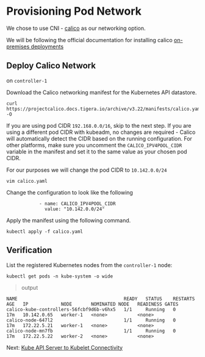 # Provisioning Pod Network

We chose to use CNI - [calico](https://projectcalico.docs.tigera.io/about/about-calico) as our networking option.

We will be following the official documentation for installing calico [on-premises deployments](https://projectcalico.docs.tigera.io/getting-started/kubernetes/self-managed-onprem/onpremises)


## Deploy Calico Network

on `controller-1`

Download the Calico networking manifest for the Kubernetes API datastore.
```
curl https://projectcalico.docs.tigera.io/archive/v3.22/manifests/calico.yaml -O
```

If you are using pod CIDR `192.168.0.0/16`, skip to the next step. If you are using a different pod CIDR with kubeadm, no changes are required - Calico will automatically detect the CIDR based on the running configuration. For other platforms, make sure you uncomment the `CALICO_IPV4POOL_CIDR` variable in the manifest and set it to the same value as your chosen pod CIDR.

For our purposes we will change the pod CIDR to `10.142.0.0/24`

```
vim calico.yaml
```

Change the configuration to look like the following

```
            - name: CALICO_IPV4POOL_CIDR
              value: "10.142.0.0/24"
```

Apply the manifest using the following command.

```
kubectl apply -f calico.yaml
```

## Verification

List the registered Kubernetes nodes from the `controller-1` node:

```
kubectl get pods -n kube-system -o wide
```

> output

```
NAME                                       READY   STATUS    RESTARTS   AGE   IP            NODE       NOMINATED NODE   READINESS GATES
calico-kube-controllers-56fcbf9d6b-v6hx5   1/1     Running   0          17m   10.142.0.65   worker-1   <none>           <none>
calico-node-647l2                          1/1     Running   0          17m   172.22.5.21   worker-1   <none>           <none>
calico-node-mn7fb                          1/1     Running   0          17m   172.22.5.22   worker-2   <none>           <none>
```

Next: [Kube API Server to Kubelet Connectivity](13-kube-apiserver-to-kubelet.md)

